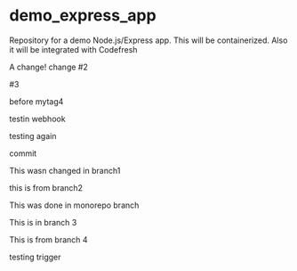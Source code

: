 # demo_express_app
Repository for a demo Node.js/Express app. This will be containerized. Also it will be integrated with Codefresh

A change!
change #2

#3

before mytag4

testin webhook

testing again

commit


This wasn changed in branch1




this is from branch2

This was done in monorepo branch

This is in branch 3

This is from branch 4

testing trigger
